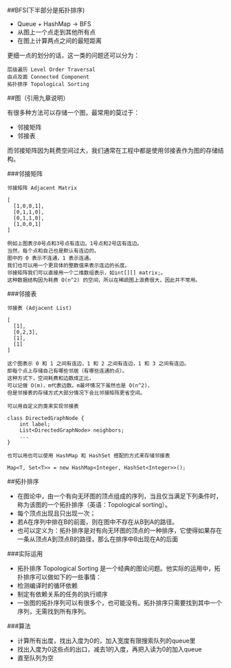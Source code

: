 ##BFS(下半部分是拓扑排序)

- Queue + HashMap -> BFS
- 从图上一个点走到其他所有点
- 在图上计算两点之间的最短距离

更细一点的划分的话，这一类的问题还可以分为：
```
层级遍历 Level Order Traversal
由点及面 Connected Component
拓扑排序 Topological Sorting
```
##图（引用九章说明）

有很多种方法可以存储一个图，最常用的莫过于：
- 邻接矩阵
- 邻接表

而邻接矩阵因为耗费空间过大，我们通常在工程中都是使用邻接表作为图的存储结构。

###邻接矩阵
```
邻接矩阵 Adjacent Matrix

[
  [1,0,0,1],
  [0,1,1,0],
  [0,1,1,0],
  [1,0,0,1]
]
```
```
例如上图表示0号点和3号点有连边。1号点和2号店有连边。
当然，每个点和自己也是默认有连边的。
图中的 0 表示不连通，1 表示连通。
我们也可以用一个更具体的整数值来表示连边的长度。
邻接矩阵我们可以直接用一个二维数组表示，如int[][] matrix;。
这种数据结构因为耗费 O(n^2) 的空间，所以在稀疏图上浪费很大，因此并不常用。
```
###邻接表
```
邻接表 (Adjacent List)

[
  [1],
  [0,2,3],
  [1],
  [1]
]
```
```
这个图表示 0 和 1 之间有连边，1 和 2 之间有连边，1 和 3 之间有连边。
即每个点上存储自己有哪些邻居（有哪些连通的点）。
这种方式下，空间耗费和边数成正比，
可以记做 O(m)，m代表边数。m最坏情况下虽然也是 O(n^2)，
但是邻接表的存储方式大部分情况下会比邻接矩阵更省空间。
```

```
可以用自定义的类来实现邻接表

class DirectedGraphNode {
    int label;
    List<DirectedGraphNode> neighbors;
    ...
}

也可以用也可以使用 HashMap 和 HashSet 搭配的方式来存储邻接表

Map<T, Set<T>> = new HashMap<Integer, HashSet<Integer>>();
```

##拓扑排序
- 在图论中，由一个有向无环图的顶点组成的序列，当且仅当满足下列条件时，称为该图的一个拓扑排序（英语：Topological sorting）。
- 每个顶点出现且只出现一次；
- 若A在序列中排在B的前面，则在图中不存在从B到A的路径。
- 也可以定义为：拓扑排序是对有向无环图的顶点的一种排序，它使得如果存在一条从顶点A到顶点B的路径，那么在排序中B出现在A的后面

###实际运用
- 拓扑排序 Topological Sorting 是一个经典的图论问题。他实际的运用中，拓扑排序可以做如下的一些事情：
- 检测编译时的循环依赖
- 制定有依赖关系的任务的执行顺序
- 一张图的拓扑序列可以有很多个，也可能没有。拓扑排序只需要找到其中一个序列，无需找到所有序列。

###算法
- 计算所有出度，找出入度为0的，加入宽度有限搜索队列的queue里
- 找出入度为0这些点的出口，减去1的入度，再把入读为0的加入queue
- 直至队列为空
